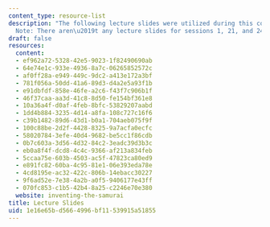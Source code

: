 ```yaml
---
content_type: resource-list
description: "The following lecture slides were utilized during this course.\_\n\n\
  Note: There aren\u2019t any lecture slides for sessions 1, 21, and 24\u201326."
draft: false
resources:
  content:
  - ef962a72-5328-42e5-9023-1f82490690ab
  - 64e74e1c-933e-4936-8a7c-06265852572c
  - af0ff28a-e949-449c-9dc2-a413e172a3bf
  - 781f056a-50dd-41a6-89d3-d4a2e5a93f1b
  - e91dbfdf-858e-46fe-a2c6-f43f7c906b1f
  - 46f37caa-aa3d-41c8-8d50-fe154bf361e8
  - 10a36a4f-d0af-4feb-8bfc-53829207aabd
  - 1dd4b884-3235-4d14-a8fa-108c727c16f6
  - c39b1482-89d6-43d1-b0a1-704aeb075f9f
  - 100c88be-2d2f-4428-8325-9a7acfa0ecfc
  - 58020784-3efe-40d4-9682-be5cc1f86cdb
  - 0b7c603a-3d56-4d32-84c2-3eadc39d3b3c
  - eb0a8f4f-dcd8-4c4c-9366-af213a834feb
  - 5ccaa75e-603b-4503-ac5f-47823ca80ed9
  - e891fc82-60ba-4c95-81e1-06e393eda78e
  - 4cd8195e-ac32-422c-806b-14ebacc30227
  - 9f6ad52e-7e38-4a2b-a0f5-9406177e43ff
  - 070fc853-c1b5-42b4-8a25-c2246e70e380
  website: inventing-the-samurai
title: Lecture Slides
uid: 1e16e65b-d566-4996-bf11-539915a51855
---
```

